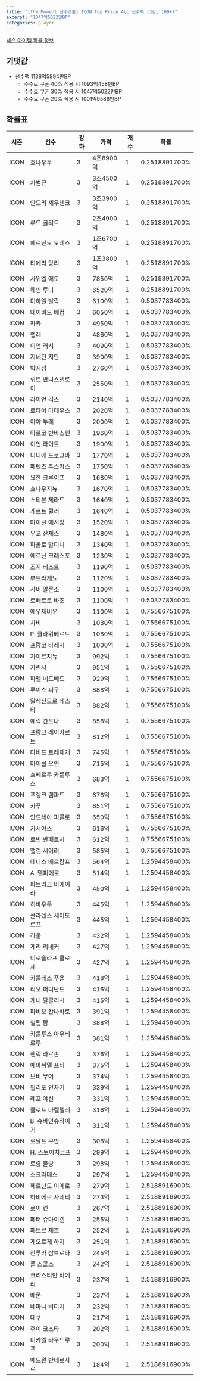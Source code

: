 ```yaml
---
title: "[The Moment 선수교환] ICON Top Price ALL 선수팩 (3강, 109+)"
excerpt: "1047억5022만BP"
categories: player
---
```

[넥슨 아이템 확률 정보](http://iteminfo.nexon.com/probability/fo4?sn=6714)

## 기댓값
- 선수팩 1138억5894만BP
  - 수수료 쿠폰 40% 적용 시 1093억458만BP
  - 수수료 쿠폰 30% 적용 시 1047억5022만BP
  - 수수료 쿠폰 20% 적용 시 1001억9586만BP


## 확률표

|시즌|선수|강화|가격|개수|확률|
|---|---|---|---|---|---|
|ICON|호나우두|3|4조8900억|1|0.2518891700%|
|ICON|차범근|3|3조4500억|1|0.2518891700%|
|ICON|안드리 셰우첸코|3|3조3900억|1|0.2518891700%|
|ICON|루드 굴리트|3|2조4900억|1|0.2518891700%|
|ICON|페르난도 토레스|3|1조6700억|1|0.2518891700%|
|ICON|티에리 앙리|3|1조3800억|1|0.2518891700%|
|ICON|사뮈엘 에토|3|7850억|1|0.2518891700%|
|ICON|웨인 루니|3|6520억|1|0.2518891700%|
|ICON|미하엘 발락|3|6100억|1|0.5037783400%|
|ICON|데이비드 베컴|3|6050억|1|0.5037783400%|
|ICON|카카|3|4950억|1|0.5037783400%|
|ICON|펠레|3|4860억|1|0.5037783400%|
|ICON|이언 러시|3|4090억|1|0.5037783400%|
|ICON|지네딘 지단|3|3900억|1|0.5037783400%|
|ICON|박지성|3|2760억|1|0.5037783400%|
|ICON|뤼트 반니스텔로이|3|2550억|1|0.5037783400%|
|ICON|라이언 긱스|3|2140억|1|0.5037783400%|
|ICON|로타어 마테우스|3|2020억|1|0.5037783400%|
|ICON|야야 투레|3|2000억|1|0.5037783400%|
|ICON|마르코 반바스텐|3|1960억|1|0.5037783400%|
|ICON|이언 라이트|3|1900억|1|0.5037783400%|
|ICON|디디에 드로그바|3|1770억|1|0.5037783400%|
|ICON|페렌츠 푸스카스|3|1750억|1|0.5037783400%|
|ICON|요한 크루이프|3|1680억|1|0.5037783400%|
|ICON|호나우지뉴|3|1670억|1|0.5037783400%|
|ICON|스티븐 제라드|3|1640억|1|0.5037783400%|
|ICON|게르트 뮐러|3|1640억|1|0.5037783400%|
|ICON|마이클 에시앙|3|1520억|1|0.5037783400%|
|ICON|우고 산체스|3|1480억|1|0.5037783400%|
|ICON|파올로 말디니|3|1340억|1|0.5037783400%|
|ICON|에르난 크레스포|3|1230억|1|0.5037783400%|
|ICON|조지 베스트|3|1190억|1|0.5037783400%|
|ICON|부트라게뇨|3|1120억|1|0.5037783400%|
|ICON|샤비 알론소|3|1100억|1|0.5037783400%|
|ICON|로베르토 바조|3|1100억|1|0.5037783400%|
|ICON|에우제비우|3|1100억|1|0.7556675100%|
|ICON|차비|3|1080억|1|0.7556675100%|
|ICON|P. 클라위베르트|3|1080억|1|0.7556675100%|
|ICON|프랑코 바레시|3|1000억|1|0.7556675100%|
|ICON|자이르지뉴|3|992억|1|0.7556675100%|
|ICON|가린샤|3|951억|1|0.7556675100%|
|ICON|파벨 네드베드|3|929억|1|0.7556675100%|
|ICON|루이스 피구|3|888억|1|0.7556675100%|
|ICON|알레산드로 네스타|3|882억|1|0.7556675100%|
|ICON|에릭 칸토나|3|858억|1|0.7556675100%|
|ICON|프랑크 레이카르트|3|812억|1|0.7556675100%|
|ICON|다비드 트레제게|3|745억|1|0.7556675100%|
|ICON|마이클 오언|3|715억|1|0.7556675100%|
|ICON|호베르투 카를루스|3|683억|1|0.7556675100%|
|ICON|프랭크 램파드|3|676억|1|0.7556675100%|
|ICON|카푸|3|651억|1|0.7556675100%|
|ICON|안드레아 피를로|3|650억|1|0.7556675100%|
|ICON|카시야스|3|616억|1|0.7556675100%|
|ICON|로빈 반페르시|3|612억|1|0.7556675100%|
|ICON|앨런 시어러|3|585억|1|0.7556675100%|
|ICON|데니스 베르캄프|3|564억|1|1.2594458400%|
|ICON|A. 델피에로|3|514억|1|1.2594458400%|
|ICON|파트리크 비에이라|3|450억|1|1.2594458400%|
|ICON|히바우두|3|445억|1|1.2594458400%|
|ICON|클라렌스 세이도르프|3|445억|1|1.2594458400%|
|ICON|라울|3|432억|1|1.2594458400%|
|ICON|게리 리네커|3|427억|1|1.2594458400%|
|ICON|미로슬라프 클로제|3|427억|1|1.2594458400%|
|ICON|카를레스 푸욜|3|418억|1|1.2594458400%|
|ICON|리오 퍼디난드|3|416억|1|1.2594458400%|
|ICON|케니 달글리시|3|415억|1|1.2594458400%|
|ICON|파비오 칸나바로|3|391억|1|1.2594458400%|
|ICON|필립 람|3|388억|1|1.2594458400%|
|ICON|카를루스 아우베르투|3|381억|1|1.2594458400%|
|ICON|헨릭 라르손|3|376억|1|1.2594458400%|
|ICON|에마뉘엘 프티|3|375억|1|1.2594458400%|
|ICON|보비 무어|3|374억|1|1.2594458400%|
|ICON|필리포 인자기|3|339억|1|1.2594458400%|
|ICON|레프 야신|3|331억|1|1.2594458400%|
|ICON|클로드 마켈렐레|3|316억|1|1.2594458400%|
|ICON|B. 슈바인슈타이거|3|311억|1|1.2594458400%|
|ICON|로날트 쿠만|3|308억|1|1.2594458400%|
|ICON|H. 스토이치코프|3|299억|1|1.2594458400%|
|ICON|로랑 블랑|3|298억|1|1.2594458400%|
|ICON|소크라테스|3|297억|1|1.2594458400%|
|ICON|페르난도 이에로|3|279억|1|2.5188916900%|
|ICON|하비에르 사네티|3|273억|1|2.5188916900%|
|ICON|로이 킨|3|267억|1|2.5188916900%|
|ICON|페터 슈마이켈|3|255억|1|2.5188916900%|
|ICON|페트르 체흐|3|252억|1|2.5188916900%|
|ICON|게오르게 하지|3|251억|1|2.5188916900%|
|ICON|잔루카 잠브로타|3|245억|1|2.5188916900%|
|ICON|폴 스콜스|3|242억|1|2.5188916900%|
|ICON|크리스티안 비에리|3|237억|1|2.5188916900%|
|ICON|베론|3|237억|1|2.5188916900%|
|ICON|네마냐 비디치|3|232억|1|2.5188916900%|
|ICON|데쿠|3|217억|1|2.5188916900%|
|ICON|후이 코스타|3|202억|1|2.5188916900%|
|ICON|미카엘 라우드루프|3|200억|1|2.5188916900%|
|ICON|에드윈 반데르사르|3|184억|1|2.5188916900%|
